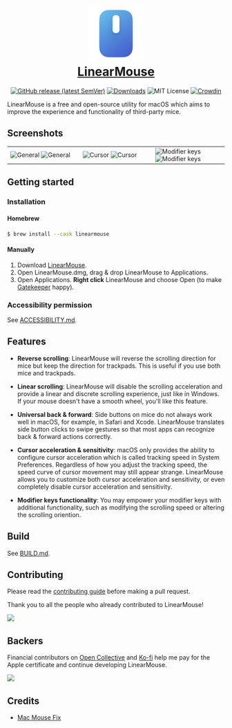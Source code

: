 <h1 align="center">
  <a href="https://linearmouse.org/">
    <img src="logo.svg" width="128" height="128" />
    <br />
    LinearMouse
  </a>
</h1>

<p align="center">
  <a href="https://github.com/linearmouse/linearmouse/releases/latest"><img alt="GitHub release (latest SemVer)" src="https://img.shields.io/github/v/release/linearmouse/linearmouse?sort=semver"></a>
  <a href="https://github.com/linearmouse/linearmouse/releases/latest/download/LinearMouse.dmg"><img src="https://img.shields.io/github/downloads/linearmouse/linearmouse/total" alt="Downloads" /></a>
  <img src="https://img.shields.io/github/license/linearmouse/linearmouse" alt="MIT License" />
  <a href="https://crowdin.com/project/linearmouse"><img src="https://badges.crowdin.net/linearmouse/localized.svg" alt="Crowdin" /></a>
</p>

LinearMouse is a free and open-source utility for macOS which aims to
improve the experience and functionality of third-party mice.

## Screenshots

<table>
  <tbody>
      <td width="33%">
        <img width="100%" alt="General" src="https://user-images.githubusercontent.com/3000535/168758303-3312414e-7ad7-4348-ac5f-574085cf9353.png#gh-light-mode-only">
        <img width="100%" alt="General" src="https://user-images.githubusercontent.com/3000535/168758499-2ea8ce75-c95f-4726-a858-aac6ca07e9df.png#gh-dark-mode-only">
      </td>
      <td width="33%">
        <img width="100%" alt="Cursor" src="https://user-images.githubusercontent.com/3000535/168758156-ebd8bf0e-afe1-4021-a092-a586cb9148a3.png#gh-light-mode-only">
        <img width="100%" alt="Cursor" src="https://user-images.githubusercontent.com/3000535/168758533-e01561a5-8a8f-438c-aebf-04974b714229.png#gh-dark-mode-only">
      </td>
      <td width="33%">
        <img width="100%" alt="Modifier keys" src="https://user-images.githubusercontent.com/3000535/168758363-b5a38104-e671-46a6-94a2-bb7538740a8a.png#gh-light-mode-only">
        <img width="100%" alt="Modifier keys" src="https://user-images.githubusercontent.com/3000535/168758566-fb00c040-6e75-4214-b121-f9f113f388e0.png#gh-dark-mode-only">
      </td>
    </tr>
  </tbody>
</table>

## Getting started

### Installation

#### Homebrew

```sh
$ brew install --cask linearmouse
```

#### Manually

1. Download [LinearMouse](https://github.com/linearmouse/linearmouse/releases/latest/download/LinearMouse.dmg).
2. Open LinearMouse.dmg, drag & drop LinearMouse to Applications.
3. Open Applications. **Right click** LinearMouse and choose Open (to make [Gatekeeper](https://support.apple.com/en-us/HT202491) happy).

### Accessibility permission

See [ACCESSIBILITY.md](ACCESSIBILITY.md).

## Features

* **Reverse scrolling**: LinearMouse will reverse the scrolling direction for mice but keep the direction for trackpads. This is useful if you use both mice and trackpads.

* **Linear scrolling**: LinearMouse will disable the scrolling acceleration and provide a linear and discrete scrolling experience, just like in Windows. If your mouse doesn't have a smooth wheel, you'll like this feature.

* **Universal back & forward**: Side buttons on mice do not always work well in macOS, for example, in Safari and Xcode. LinearMouse translates side button clicks to swipe gestures so that most apps can recognize back & forward actions correctly.

* **Cursor acceleration & sensitivity**: macOS only provides the ability to configure cursor acceleration which is called tracking speed in System Preferences. Regardless of how you adjust the tracking speed, the speed curve of cursor movement may still appear strange. LinearMouse allows you to customize both cursor acceleration and sensitivity, or even completely disable cursor acceleration and sensitivity.

* **Modifier keys functionality**: You may empower your modifier keys with additional functionality, such as modifying the scrolling speed or altering the scrolling oriention.

## Build

See [BUILD.md](BUILD.md).

## Contributing

Please read the [contributing guide](CONTRIBUTING.md) before making a pull request.

Thank you to all the people who already contributed to LinearMouse!

<a href="https://github.com/linearmouse/linearmouse/graphs/contributors">
  <img src="https://opencollective.com/linearmouse/contributors.svg?button=0" />
</a>

## Backers

Financial contributors on [Open Collective](https://opencollective.com/linearmouse#section-top-financial-contributors) and [Ko-fi](https://ko-fi.com/lujjjh#topSupportersContainerDiv) help me pay for the Apple certificate and continue developing LinearMouse.

<p>
  <a href="https://opencollective.com/linearmouse">
    <img src="https://opencollective.com/linearmouse/tiers/backers.svg" />
  </a>
</p>

## Credits

* [Mac Mouse Fix](https://github.com/noah-nuebling/mac-mouse-fix)
